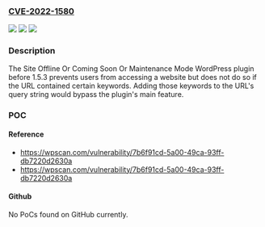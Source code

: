 ### [CVE-2022-1580](https://cve.mitre.org/cgi-bin/cvename.cgi?name=CVE-2022-1580)
![](https://img.shields.io/static/v1?label=Product&message=Site%20Offline%20Or%20Coming%20Soon%20Or%20Maintenance%20Mode&color=blue)
![](https://img.shields.io/static/v1?label=Version&message=1.5.3%3C%201.5.3%20&color=brighgreen)
![](https://img.shields.io/static/v1?label=Vulnerability&message=CWE-639%20Authorization%20Bypass%20Through%20User-Controlled%20Key&color=brighgreen)

### Description

The Site Offline Or Coming Soon Or Maintenance Mode WordPress plugin before 1.5.3 prevents users from accessing a website but does not do so if the URL contained certain keywords. Adding those keywords to the URL's query string would bypass the plugin's main feature.

### POC

#### Reference
- https://wpscan.com/vulnerability/7b6f91cd-5a00-49ca-93ff-db7220d2630a
- https://wpscan.com/vulnerability/7b6f91cd-5a00-49ca-93ff-db7220d2630a

#### Github
No PoCs found on GitHub currently.

